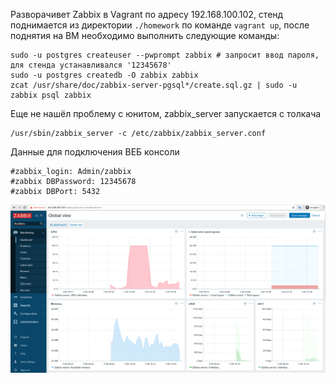 Разворачивет Zabbix в Vagrant по адресу 192.168.100.102, стенд поднимается из директории `./homework` по команде `vagrant up`, после поднятия на ВМ необходимо выполнить следующие команды:

```
sudo -u postgres createuser --pwprompt zabbix # запросит ввод пароля, для стенда устанавливался '12345678'
sudo -u postgres createdb -O zabbix zabbix
zcat /usr/share/doc/zabbix-server-pgsql*/create.sql.gz | sudo -u zabbix psql zabbix
```

Еще не нашёл проблему с юнитом, zabbix_server запускается с толкача

```
/usr/sbin/zabbix_server -c /etc/zabbix/zabbix_server.conf
```

Данные для подключения ВЕБ консоли

```
#zabbix_login: Admin/zabbix
#zabbix DBPassword: 12345678
#zabbix DBPort: 5432
```
![dashboard]  

 
[dashboard]: https://github.com/dbudakov/18.Monitoring/blob/master/images/zabbix_dashbord.png
[cpu]: https://github.com/dbudakov/18.Monitoring/blob/master/images/zabbix_cpu_widget.png
[cpu_1]: https://github.com/dbudakov/18.Monitoring/blob/master/images/zabbix_cpu_item.png

[disk]: https://github.com/dbudakov/18.Monitoring/blob/master/images/zabbix_disk_widget.png
[disk_1]: https://github.com/dbudakov/18.Monitoring/blob/master/images/zabbix_disk_item.png

[memory]: https://github.com/dbudakov/18.Monitoring/blob/master/images/zabbix_memory_widget.png
[memory_1]: https://github.com/dbudakov/18.Monitoring/blob/master/images/zabbix_memory_item.png

[network]: https://github.com/dbudakov/18.Monitoring/blob/master/images/zabbix_eth0_widget.png
[network_1]: https://github.com/dbudakov/18.Monitoring/blob/master/images/zabbix_eht0_item.png
